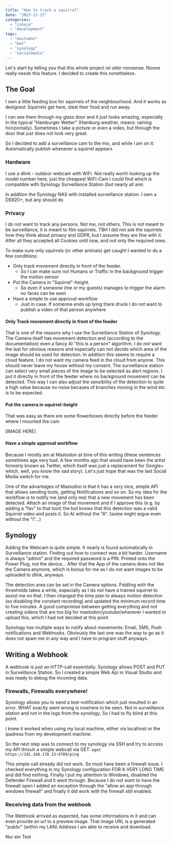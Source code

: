 ```yaml
---
title: "How to track a squirrel"
date: "2023-12-17"
categories: 
  - "csharp"
  - "development"
tags:
  - "mastodon"
  - "bot"
  - "synology"
  - "socialmedia"
---
```




Let's start by telling you that this whole project ist utter nonsense. Noone really *needs* this feature. I decided to create this nonetheless.

## The Goal
I own a little feeding box for squirrels of the neighbourhood. And it works as designed: Squirrels get here, steal their food and run away. 

I can see them through my glass door and it just looks amazing, especially in the typical "Hamburger Wetter" (Hamburg weather, means: raining horizontally). Sometimes I take a picture or even a video, but through the door that just does not look very great.

So I decided to add a surveillance cam to the mix, and while I am on it: Automatically publish whenever a squirrel appears

### Hardware
I use a dlink - outdoor webcam with WiFi. Not really worth looking up the model number here, just the cheapest WiFi-Cam I could find which is compatible with Synology Surveillance Station (but nearly all are)

In addition the Synology NAS with installed surveillance station. I own a DS920+, but any should do

### Privacy
I do not want to track any persons. Not me, not others. This is not meant to be surveillance, it is meant to film squirrels. TBH I did not ask the squirrels how they think about privacy and GDPR, but I assume they are fine with it. After all they accepted all Cookies until now, and not only the required ones.

To make sure only squirrels (or other animals) get caught I wanted to do a few conditions: 
* Only track movement directly in front of the feeder. 
  * So I can make sure not Humans or Traffic in the background trigger the motion sensor
* Put the Camera in "Squirrel"-height.
  * So even if someone (me or my guests) manages to trigger the alarm no faces can be seen
* Have a simple to use approval workflow
  * Just in case. If someone ends up lying there drunk I do not want to publish a video of that person anywhere

#### Only Track movement directly in front of the feeder
That is one of the reasons why I use the Surveillance Station of Synology. The Camera itself has movement detection and (according to the documentation) even a fancy AI "this is a person" algortihm. I do not want the last for obvious reasons and especially can not decide which area of the image should be used for detection. In addition this seems to require a cloud feature.
I do not want my camera feed in the cloud from anyone. This should never leave my house without my consent. The surveillance station can select very small pieces of the image to be selected as alert regions. I put it directly in front of the feeder where no background movement can be detected. This way I can also adjust the sensibility of the detection to quite a high value because no noise becaues of branches moving in the wind etc. is to be expected.

#### Put the camera in squirrel-height
That was easy as there are some flowerboxes directly before the feeder where I mounted the cam

[IMAGE HERE]

#### Have a simple approval workflow
Because I mostly am at Mastodon at time of this writing (these sentences sometimes age very bad. A few months ago that would have been the artist formerly known as Twitter, which itself was just a replacement for Google+ which, well, you know the sad story). Let's just hope that was the last Social Media switch for me.

One of the advantages of Mastodon is that it has a very nice, simple API that allows sending toots, getting Notifications and so on. So my idea for the workflow is to notify me (and only me) that a new movement has been detected. Attach an image of that movement and if I approve this (e.g. by adding a "fav" to that toot) the bot knows that this detection was a valid Squirrel video and posts it. So AI without the "A". (some might argue even without the "I"...)

## Synology
Adding the Webcam is quite simple. It nearly is found automatically in Surveillance station. Finding out how to connect was a bit harder. Username is always "admin" and the required password is a PIN. Printed onto the Power Plug, not the device...
After that the App of the camera does not like the Camera anymore, which is bonus for  me as I do not want images to be uploaded to dlink, anyways.

The detection area can be set in the Camera options. Fiddling with the thresholds takes a while, especially as I do not have a trained squirrel to assist me on that. I then changed the time plan to always motion detection (so disabling the constant recording) and updated the minimum record time to five minutes. A good comprimise between getting everything and not creating videos that are too big for mastodon/youtube/wherever I wanted to upload this, which I had not decided at this point

Synology has multiple ways to notify about movements: Email, SMS, Push notifications and Webhooks. Obviously the last one was the way to go as it does not spam me in any way and I have to program stuff anyways.

## Writing a Webhook
A webhook is just an HTTP-call essentially. Synology allows POST and PUT in Surveillance Station. So I created a simple Web Api in Visual Studio and was ready to debug the incoming data. 

### Firewalls, Firewalls everywhere!
Synology allows you to send a test-notification which just resulted in an error. WHAT exactly went wrong is nowhere to be seen. Not in surveillance station and not in the logs from the synology. So I had to fly blind at this point.

I knew it worked when using my local machine, either via localhost or the ipadress from my development machine.

So the next step was to connect to my synology via SSH and try to access my API throuh a simple webcall via GET:
`wget https://192.168.178.23:6789/ping`

This simple call already did not work. So must have been a firewall issue. I checked everything in my Synology configuration FOR A VERY LONG TIME and did find nothing. Finally I put my attention to Windows, disabled the Defender Firewall and it went through. Because I do not want to have the firewall open I added an exception through the "allow an app through windows firewall" and finally it did work with the firewall still enabled.

### Receiving data from the webhook

The Webhook arrived as expected, has some informations in it and can even provide an url to a preview image. That image URL is a generated "public" (within my LAN) Address I am able to receive and download.




Nur ein Test
